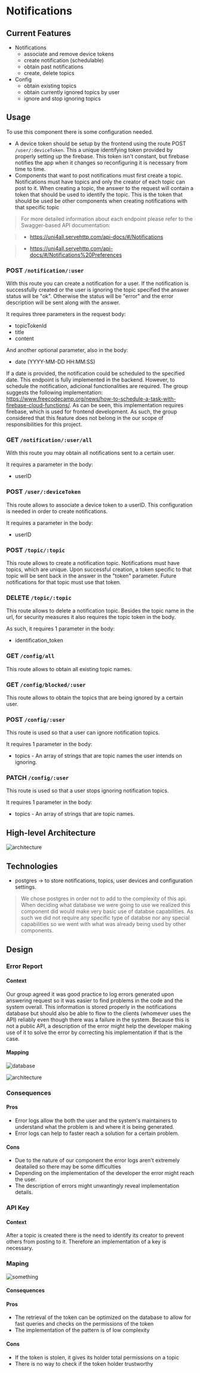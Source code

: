 # Notifications

## Current Features

- Notifications
    - associate and remove device tokens
    - create notification (schedulable)
    - obtain past notifications
    - create, delete topics
- Config
    - obtain existing topics
    - obtain currently ignored topics by user
    - ignore and stop ignoring topics
## Usage

To use this component there is some configuration needed. 
- A device token should be setup by the frontend using the route POST `/user/:deviceToken`. This a unique identifying token provided by properly setting up the firebase. This token isn't constant, but firebase notifies the app when it changes so reconfiguring it is necessary from time to time.
- Components that want to post notifications must first create a topic. Notifications must have topics and only the creator of each topic can post to it. When creating a topic, the answer to the request will contain a token that should be used to identify the topic. This is the token that should be used be other components when creating notifications with that specific topic

> For more detailed information about each endpoint please refer to the Swagger-based API documentation: 

> - https://uni4all.servehttp.com/api-docs/#/Notifications

> - https://uni4all.servehttp.com/api-docs/#/Notifications%20Preferences
### POST `/notification/:user`

With this route you can create a notification for a user.
If the notification is successfully created or the user is ignoring the topic specified the answer status will be "ok". Otherwise the status will be "error" and the error description will be sent along with the answer.

It requires three parameters in the request body:
- topicTokenId 
- title
- content

And another optional parameter, also in the body:
- date (YYYY-MM-DD HH:MM:SS)

If a date is provided, the notification could be scheduled to the specified date. This endpoint is fully implemented in the backend. However, to schedule the notification, adicional functionalities are required. The group suggests the following implementation: https://www.freecodecamp.org/news/how-to-schedule-a-task-with-firebase-cloud-functions/. As can be seen, this implementation requires firebase, which is used for frontend development. As such, the group considered that this feature does not belong in the our scope of responsibilities for this project.

### GET `/notification/:user/all`
With this route you may obtain all notifications sent to a certain user. 

It requires a parameter in the body:
- userID

### POST `/user/:deviceToken`
This route allows to associate a device token to a userID. This configuration is needed in order to create notifications.

It requires a parameter in the body:
- userID

### POST `/topic/:topic`
This route allows to create a notification topic. Notifications must have topics, which are unique. Upon successful creation, a token specific to that topic will be sent back in the answer in the "token" parameter. Future notifications for that topic must use that token.

### DELETE `/topic/:topic`
This route allows to delete a notification topic.
Besides the topic name in the url, for security measures it also requires the topic token in the body.

As such, it requires 1 parameter in the body:
- identification_token
### GET `/config/all`
This route allows to obtain all existing topic names.  
### GET `/config/blocked/:user`
This route allows to obtain the topics that are being ignored by a certain user.
### POST `/config/:user`
This route is used so that a user can ignore notification topics.

It requires 1 parameter in the body:
- topics - An array of strings that are topic names the user intends on ignoring.

### PATCH `/config/:user`
This route is used so that a user stops ignoring notification topics.

It requires 1 parameter in the body:
- topics - An array of strings that are topic names.

## High-level Architecture
![architecture](https://i.imgur.com/3SAWK9Y.png)

## Technologies
- postgres -> to store notifications, topics, user devices and configuration settings.
> We chose postgres in order not to add to the complexity of this api. When deciding what database we were going to use we realized this component did would make very basic use of databse capabilities. As such we did not require any specific type of databse nor any special capabilities so we went with what was already being used by other components.
## Design
### Error Report

#### Context
Our group agreed it was good practice to log errors generated upon answering request so it was easier to find problems in the code and the system overall. This information is stored properly in the notifications database but should also be able to flow to the clients (whomever uses the API) reliably even though there was a failure in the system. Because this is not a public API, a description of the error might help the developer making use of it to solve the error by correcting his implementation if that is the case.

#### Mapping
![database](https://i.imgur.com/5RpT7K4.png)  

![architecture](https://i.imgur.com/3SAWK9Y.png)
### Consequences

#### Pros
- Error logs allow the both the user and the system's maintainers to understand what the problem is and where it is being generated.
- Error logs can help to faster reach a solution for a certain problem.

#### Cons
- Due to the nature of our component the error logs aren't extremely deatailed so there may be some difficulties 
- Depending on the implementation of the developer the error might reach the user.
- The description of errors might unwantingly reveal implementation details.


### API Key 

#### Context
After a topic is created there is the need to identify its creator to prevent others from posting to it. Therefore an implementation of a key is necessary.
### Maping
![something](https://i.imgur.com/xrTEnOU.png)

#### Consequences

#### Pros
- The retrieval of the token can be optimized on the database to allow for fast queries and checks on the permissions of the token
- The implementation of the pattern is of low complexity

#### Cons
- If the token is stolen, it gives its holder total permissions on a topic 
- There is no way to check if the token holder trustworthy